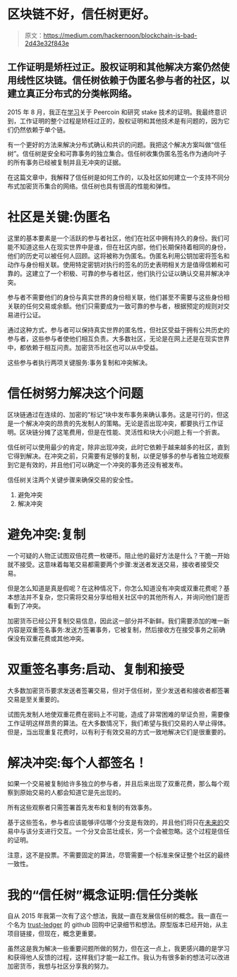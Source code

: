 # 区块链不好，信任树更好。

> 原文：<https://medium.com/hackernoon/blockchain-is-bad-2d43e32f843e>

## 工作证明是矫枉过正。股权证明和其他解决方案仍然使用线性区块链。信任树依赖于伪匿名参与者的社区，以建立真正分布式的分类帐网络。

2015 年 8 月，我正在[学习](https://hackernoon.com/tagged/learning)关于 Peercoin 和研究 stake 技术的证明。我最终意识到，工作证明的整个过程是矫枉过正的，股权证明和其他技术是有问题的，因为它们仍然依赖于单个链。

有一个更好的方法来解决分布式确认和共识的问题。我把这个解决方案叫做“信任树”。信任树是安全和可靠事务的独立集合。信任树收集伪匿名签名作为通向叶子的所有事务已经被复制并且无冲突的证据。

在这篇文章中，我解释了信任树是如何工作的，以及社区如何建立一个支持不同分布式加密货币集合的网络。信任树也具有很高的性能和弹性。

# 社区是关键:伪匿名

这里的基本要素是一个活跃的参与者社区，他们在社区中拥有持久的身份。我们可能不知道这些人在现实世界中是谁，但在社区内部，他们长期保持着相同的身份，他们的历史可以被任何人回顾。这将被称为伪匿名。伪匿名利用公钥加密将签名和动作与身份相关联。使用特定密钥对执行的签名的历史表明相关方是值得信赖和可靠的。这建立了一个积极、可靠的参与者社区，他们执行公证以确认交易并解决冲突。

参与者不需要他们的身份与真实世界的身份相关联，他们甚至不需要与这些身份相关联的任何交易或余额。他们只需要成为一致可靠的参与者，根据预定的规则对交易进行公证。

通过这种方式，参与者可以保持真实世界的匿名性，但社区受益于拥有公共历史的参与者，这些参与者使他们相互负责。大多数社区，无论是在网上还是在现实世界中，都依赖于相互问责。加密货币社区也可以从中受益。

这些参与者执行两项关键服务:事务复制和冲突解决。

# 信任树努力解决这个问题

区块链通过在连续的、加密的“标记”块中发布事务来确认事务。这是可行的，但这是一个解决冲突的昂贵的先发制人的策略。无论是否出现冲突，都要执行工作证明。区块链分摊了这笔费用，但是在性能、灵活性和块大小问题上有一个折衷。

信任树可以使用最少的肯定，除非出现冲突，此时它依赖于越来越多的社区，直到它得到解决。在冲突之前，只需要有足够的复制，以便足够多的参与者独立地观察到它是有效的，并且他们可以确定一个冲突的事务还没有被发布。

信任树关注两个关键步骤来确保交易的安全性。

1.  避免冲突
2.  解决冲突

# 避免冲突:复制

一个可疑的人物正试图双倍花费一枚硬币。阻止他的最好方法是什么？干脆一开始就不接受。这意味着每笔交易都需要两个步骤:发送者发送交易，接收者接受交易。

但是怎么知道是真是假呢？在这种情况下，你怎么知道没有冲突或双重花费呢？基本想法并不复杂，您只需将交易分享给相关社区中的其他所有人，并询问他们是否看到了冲突。

加密货币已经公开复制交易信息，因此这一部分并不新鲜。我们需要添加的唯一新内容是双重签名事务:发送方签署事务，它被复制，然后接收方在接受事务之前确保没有双重花费或其他冲突。

# 双重签名事务:启动、复制和接受

大多数加密货币要求发送者签署交易，但对于信任树，至少发送者和接收者都签署交易是至关重要的。

试图先发制人地使双重花费在密码上不可能，造成了非常困难的举证负担，需要像工作证明这样昂贵的算法。在大多数情况下，我们希望与我们交易的人举止得体。但是，当出现重复花费时，以有利于有效交易的方式一致地解决它们是很重要的。

# 解决冲突:每个人都签名！

如果一个交易被复制给许多独立的参与者，并且后来出现了双重花费，那么每个观察到原始交易的人都会知道它是先出现的。

所有这些观察者只需签署首先发布和复制的有效事务。

基于这些签名，参与者应该能够评估哪个分支是有效的，并且他们将只在[未来的](https://hackernoon.com/tagged/future)交易中与该分支进行交互。一个分叉会茁壮成长，另一个会被忽略。这个过程是信任的证明。

注意，这不是投票。不需要固定的算法，尽管需要一个标准来保证整个社区的最终一致性。

# 我的“信任树”概念证明:信任分类帐

自从 2015 年我第一次有了这个想法，我就一直在发展信任树的概念。我一直在一个名为 [trust-ledger](https://github.com/derekmc/trust-ledger) 的 github 回购中记录细节和想法。原型版本已经开始，从主项目链接，但现在，概念更重要。

虽然这是我为解决一些重要问题所做的努力，但在这一点上，我更感兴趣的是学习和获得他人反馈的过程，这样我们才能一起工作。我认为有很多新的想法可以改进加密货币，我想与社区分享我的努力。